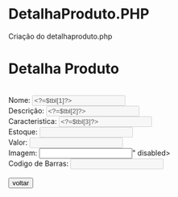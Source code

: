 # DetalhaProduto.PHP
Criação do detalhaproduto.php

<?php
include('segurancadez.php');
include('cabecalho.php');
include('conn.php');
if(!isset($_GET['id'])){
    header('Location: listaprodutos.php');
    exit();
}
$id = $_GET['id'];
$sql = "SELECT * FROM tb_produtos WHERE id_produto = $id";
$result = mysqli_query($link,$sql);
$tbl = mysqli_fetch_array($result);
mysqli_close($link);
?>

<!DOCTYPE html>
<html lang="pt-br">
<head>
    <meta charset="UTF-8">
    <meta name="viewport" content="width=device-width, initial-scale=1.0">
    <link rel="stylesheet" href="cadastra.css">
    <title>Cadastra Produto</title>
</head>
<body>
    <div class="container">
    <h1>Detalha Produto</h1>
    <br>
    <form action="detalhaproduto.php" method="post">
        <label for="nome">Nome:</label>
        <input type="text" value="<?=$tbl[1]?>" disabled>
        <br>
        <label for="descricao">Descrição:</label>
        <input type="text" value="<?=$tbl[2]?>" disabled>
        <br>
        <label for="caracteristica">Caracteristica:</label>
        <input type="text" value="<?=$tbl[3]?>" disabled>
        <br>
        <label for="estoque">Estoque:</label>
        <input type="number" value="<?=$tbl[4]?>" disabled>
        <br>
        <label for="valor">Valor:</label>
        <input type="number" value="<?=$tbl[5]?>" disabled>
        <br>
        <label for="imagem">Imagem:</label>
        <input type="imagens/" <?=$tbl[6]?>" disabled>
        <br>
        <label for="barcode">Codigo de Barras:</label>
        <input type="number" value="<?=$tbl[7]?>" disabled>
        <br>
        <br>
        <a href="listaprodutos.php"><input type="button" value="voltar">
        </a>
     </div>
    </form>
</body>
</html>
